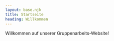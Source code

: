 ```yaml
---
layout: base.njk
title: Startseite
heading: Willkommen
---
```


Willkommen auf unserer Gruppenarbeits-Website!